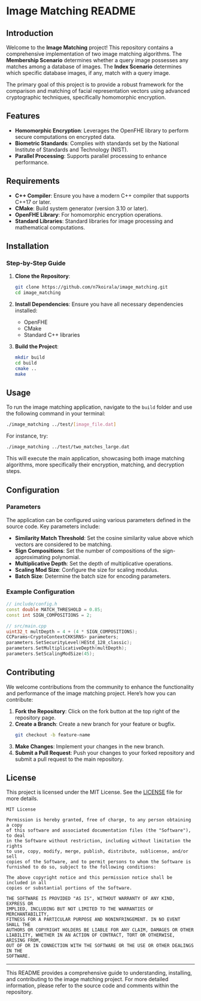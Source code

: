 # Image Matching README

## Introduction

Welcome to the **Image Matching** project! This repository contains a comprehensive implementation of two image matching algorithms. The **Membership Scenario** determines whether a query image possesses any matches among a database of images. The **Index Scenario** determines which specific database images, if any, match with a query image.

The primary goal of this project is to provide a robust framework for the comparison and matching of facial representation vectors using advanced cryptographic techniques, specifically homomorphic encryption.

## Features

- **Homomorphic Encryption**: Leverages the OpenFHE library to perform secure computations on encrypted data.
- **Biometric Standards**: Complies with standards set by the National Institute of Standards and Technology (NIST).
- **Parallel Processing**: Supports parallel processing to enhance performance.

## Requirements

- **C++ Compiler**: Ensure you have a modern C++ compiler that supports C++17 or later.
- **CMake**: Build system generator (version 3.10 or later).
- **OpenFHE Library**: For homomorphic encryption operations.
- **Standard Libraries**: Standard libraries for image processing and mathematical computations.

## Installation

### Step-by-Step Guide

1. **Clone the Repository**:
    ```bash
    git clone https://github.com/n7koirala/image_matching.git
    cd image_matching
    ```

2. **Install Dependencies**:
    Ensure you have all necessary dependencies installed:
    - OpenFHE
    - CMake
    - Standard C++ libraries

3. **Build the Project**:
    ```bash
    mkdir build
    cd build
    cmake ..
    make
    ```

## Usage

To run the image matching application, navigate to the `build` folder and use the following command in your terminal:

```bash
./image_matching ../test/[image_file.dat]
```

For instance, try:
```bash
./image_matching ../test/two_matches_large.dat
```


This will execute the main application, showcasing both image matching algorithms, more specifically their encryption, matching, and decryption steps.


## Configuration

### Parameters

The application can be configured using various parameters defined in the source code. Key parameters include:

- **Similarity Match Threshold**: Set the cosine similarity value above which vectors are considered to be matching.
- **Sign Compositions**: Set the number of compositions of the sign-approximating polynomial.
- **Multiplicative Depth**: Set the depth of multiplicative operations.
- **Scaling Mod Size**: Configure the size for scaling modulus.
- **Batch Size**: Determine the batch size for encoding parameters.

### Example Configuration

```cpp
// include/config.h
const double MATCH_THRESHOLD = 0.85;
const int SIGN_COMPOSITIONS = 2;
```

```cpp
// src/main.cpp
uint32_t multDepth = 4 + (4 * SIGN_COMPOSITIONS);
CCParams<CryptoContextCKKSRNS> parameters;
parameters.SetSecurityLevel(HEStd_128_classic);
parameters.SetMultiplicativeDepth(multDepth);
parameters.SetScalingModSize(45);
```

## Contributing

We welcome contributions from the community to enhance the functionality and performance of the image matching project. Here’s how you can contribute:

1. **Fork the Repository**: Click on the fork button at the top right of the repository page.
2. **Create a Branch**: Create a new branch for your feature or bugfix.
    ```bash
    git checkout -b feature-name
    ```
3. **Make Changes**: Implement your changes in the new branch.
4. **Submit a Pull Request**: Push your changes to your forked repository and submit a pull request to the main repository.

## License

This project is licensed under the MIT License. See the [LICENSE](LICENSE) file for more details.

```text
MIT License

Permission is hereby granted, free of charge, to any person obtaining a copy
of this software and associated documentation files (the "Software"), to deal
in the Software without restriction, including without limitation the rights
to use, copy, modify, merge, publish, distribute, sublicense, and/or sell
copies of the Software, and to permit persons to whom the Software is
furnished to do so, subject to the following conditions:

The above copyright notice and this permission notice shall be included in all
copies or substantial portions of the Software.

THE SOFTWARE IS PROVIDED "AS IS", WITHOUT WARRANTY OF ANY KIND, EXPRESS OR
IMPLIED, INCLUDING BUT NOT LIMITED TO THE WARRANTIES OF MERCHANTABILITY,
FITNESS FOR A PARTICULAR PURPOSE AND NONINFRINGEMENT. IN NO EVENT SHALL THE
AUTHORS OR COPYRIGHT HOLDERS BE LIABLE FOR ANY CLAIM, DAMAGES OR OTHER
LIABILITY, WHETHER IN AN ACTION OF CONTRACT, TORT OR OTHERWISE, ARISING FROM,
OUT OF OR IN CONNECTION WITH THE SOFTWARE OR THE USE OR OTHER DEALINGS IN THE
SOFTWARE.
```

---

This README provides a comprehensive guide to understanding, installing, and contributing to the image matching project. For more detailed information, please refer to the source code and comments within the repository.